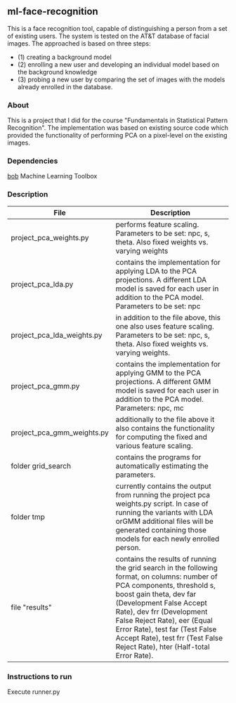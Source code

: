 ## ml-face-recognition

This is a face recognition tool, capable of distinguishing a person from a set of existing users. The system is tested on the AT&T database of facial images. The approached is based on three steps: 
  * (1) creating a background model
  * (2) enrolling a new user and developing an individual model based on the background knowledge 
  * (3) probing a new user by comparing the set of images with the models already enrolled in the database.

### About

This is a project that I did for the course "Fundamentals in Statistical Pattern Recognition". The implementation was
based on existing source code which provided the functionality of performing PCA on a pixel-level on the
existing images.

### Dependencies

[bob](https://www.idiap.ch/software/bob/) Machine Learning Toolbox

### Description

File | Description
------------- | -------------
project_pca_weights.py | performs feature scaling. Parameters to be set: npc, s, theta. Also fixed weights vs. varying weights
project_pca_lda.py | contains the implementation for applying LDA to the PCA projections. A different LDA model is saved for each user in addition to the PCA model. Parameters to be set: npc
project_pca_lda_weights.py | in addition to the file above, this one also uses feature scaling. Parameters to be set: npc, s, theta. Also fixed weights vs. varying weights.
project_pca_gmm.py | contains the implementation for applying GMM to the PCA projections. A different GMM model is saved for each user in addition to the PCA model. Parameters: npc, mc
project_pca_gmm_weights.py | additionally to the file above it also contains the functionality for computing the fixed and various feature scaling.
folder grid_search | contains the programs for automatically estimating the parameters. 
folder tmp | currently contains the output from running the project pca weights.py script. In case of running the variants with LDA orGMM additional files will be generated containing those models for each newly enrolled person.
file "results" | contains the results of running the grid search in the following format, on columns: number of PCA components, threshold s, boost gain theta, dev far (Development False Accept Rate), dev frr (Development False Reject Rate), eer (Equal Error Rate), test far (Test False Accept Rate), test frr (Test False Reject Rate), hter (Half-total Error Rate).


### Instructions to run 

Execute runner.py

